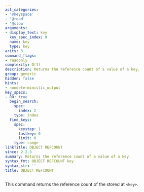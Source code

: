 ```yaml
---
acl_categories:
- '@keyspace'
- '@read'
- '@slow'
arguments:
- display_text: key
  key_spec_index: 0
  name: key
  type: key
arity: 3
command_flags:
- readonly
complexity: O(1)
description: Returns the reference count of a value of a key.
group: generic
hidden: false
hints:
- nondeterministic_output
key_specs:
- RO: true
  begin_search:
    spec:
      index: 2
    type: index
  find_keys:
    spec:
      keystep: 1
      lastkey: 0
      limit: 0
    type: range
linkTitle: OBJECT REFCOUNT
since: 2.2.3
summary: Returns the reference count of a value of a key.
syntax_fmt: OBJECT REFCOUNT key
syntax_str: ''
title: OBJECT REFCOUNT
---
```

This command returns the reference count of the stored at `<key>`.
